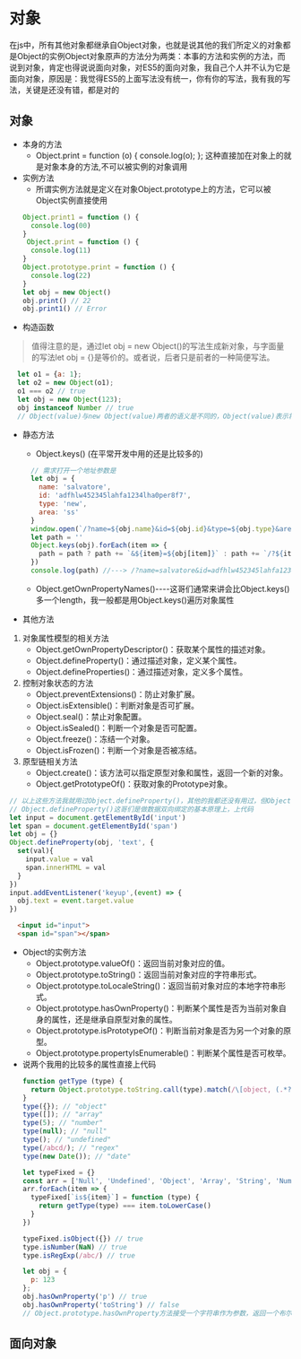 # 对象
在js中，所有其他对象都继承自Object对象，也就是说其他的我们所定义的对象都是Object的实例Object对象原声的方法分为两类：本事的方法和实例的方法，而说到对象，肯定也得说说面向对象，对ES5的面向对象，我自己个人并不认为它是面向对象，原因是：我觉得ES5的上面写法没有统一，你有你的写法，我有我的写法，关键是还没有错，都是对的

## 对象
  * 本身的方法
    - Object.print = function (o) { console.log(o); }; 这种直接加在对象上的就是对象本身的方法,不可以被实例的对象调用
  * 实例方法
    - 所谓实例方法就是定义在对象Object.prototype上的方法，它可以被Object实例直接使用
    ```js
    Object.print1 = function () {
      console.log(00)
    }
     Object.print = function () {
      console.log(11)
    }
    Object.prototype.print = function () {
      console.log(22)
    }
    let obj = new Object()
    obj.print() // 22
    obj.print1() // Error
    ```
  * 构造函数
  > 值得注意的是，通过let obj = new Object()的写法生成新对象，与字面量的写法let obj = {}是等价的。或者说，后者只是前者的一种简便写法。
  ```js
    let o1 = {a: 1};
    let o2 = new Object(o1);
    o1 === o2 // true
    let obj = new Object(123);
    obj instanceof Number // true
    // Object(value)与new Object(value)两者的语义是不同的，Object(value)表示将value转成一个对象，new Object(value)则表示新生成一个对象，它的值是value。
  ```
  * 静态方法
    * Object.keys() (在平常开发中用的还是比较多的)
    ```js
      // 需求打开一个地址参数是
      let obj = {
        name: 'salvatore',
        id: 'adfhlw452345lahfa1234lha0per8f7',
        type: 'new',
        area: 'ss'
      }
      window.open(`/?name=${obj.name}&id=${obj.id}&type=${obj.type}&area=${obj.area}`) // 这种也可以，但是对于维护起来不是很好，如果加一个字段还要改两个地方，这个时候用Object.keys()
      let path = ''
      Object.keys(obj).forEach(item => {
        path = path ? path += `&${item}=${obj[item]}` : path += `/?${item}=${obj[item]}`
      })
      console.log(path) //---> /?name=salvatore&id=adfhlw452345lahfa1234lha0per8f7&type=new&area=ss
    ```

    * Object.getOwnPropertyNames()----这哥们通常来讲会比Object.keys()多一个length，我一般都是用Object.keys()遍历对象属性
  
  * 其他方法
  1. 对象属性模型的相关方法
      * Object.getOwnPropertyDescriptor()：获取某个属性的描述对象。
      * Object.defineProperty()：通过描述对象，定义某个属性。
      * Object.defineProperties()：通过描述对象，定义多个属性。
  2. 控制对象状态的方法
      * Object.preventExtensions()：防止对象扩展。
      * Object.isExtensible()：判断对象是否可扩展。
      * Object.seal()：禁止对象配置。
      * Object.isSealed()：判断一个对象是否可配置。
      * Object.freeze()：冻结一个对象。
      * Object.isFrozen()：判断一个对象是否被冻结。
  3. 原型链相关方法
      * Object.create()：该方法可以指定原型对象和属性，返回一个新的对象。
      * Object.getPrototypeOf()：获取对象的Prototype对象。
  ```js
  // 以上这些方法我就用过Object.defineProperty()，其他的我都还没有用过，但Object.freeze()这样的还是用听过的看过的，没有过用过的
  // Object.defineProperty()这哥们是做数据双向绑定的基本原理上，上代码
  let input = document.getElementById('input')
  let span = document.getElementById('span')
  let obj = {}
  Object.defineProperty(obj, 'text', {
    set(val){
      input.value = val
      span.innerHTML = val
    }
  })
  input.addEventListener('keyup',(event) => {
    obj.text = event.target.value
  })
  ```
  ```html
    <input id="input">
    <span id="span"></span>
  ```
 * Object的实例方法
    * Object.prototype.valueOf()：返回当前对象对应的值。
    * Object.prototype.toString()：返回当前对象对应的字符串形式。
    * Object.prototype.toLocaleString()：返回当前对象对应的本地字符串形式。
    * Object.prototype.hasOwnProperty()：判断某个属性是否为当前对象自身的属性，还是继承自原型对象的属性。
    * Object.prototype.isPrototypeOf()：判断当前对象是否为另一个对象的原型。
    * Object.prototype.propertyIsEnumerable()：判断某个属性是否可枚举。
  * 说两个我用的比较多的属性直接上代码
    ```js
    function getType (type) {
      return Object.prototype.toString.call(type).match(/\[object, (.*?)\]/)[1].toLowerCase()
    }
    type({}); // "object"
    type([]); // "array"
    type(5); // "number"
    type(null); // "null"
    type(); // "undefined"
    type(/abcd/); // "regex"
    type(new Date()); // "date"

    let typeFixed = {}
    const arr = ['Null', 'Undefined', 'Object', 'Array', 'String', 'Number', 'Boolean', 'Function', 'RegExp']
    arr.forEach(item => {
      typeFixed[`is${item}`] = function (type) {
        return getType(type) === item.toLowerCase()
      }
    })

    typeFixed.isObject({}) // true
    type.isNumber(NaN) // true
    type.isRegExp(/abc/) // true
    ```
    ```js
    let obj = {
      p: 123
    };
    obj.hasOwnProperty('p') // true
    obj.hasOwnProperty('toString') // false
    // Object.prototype.hasOwnProperty方法接受一个字符串作为参数，返回一个布尔值，表示该实例对象自身是否具有该属性。
    ```
## 面向对象
<back-to-top />